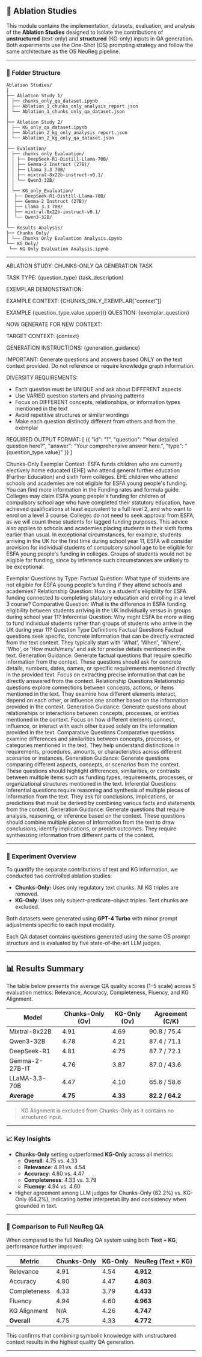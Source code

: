## 🔬 Ablation Studies

This module contains the implementation, datasets, evaluation, and analysis of the **Ablation Studies** designed to isolate the contributions of **unstructured** (text-only) and **structured** (KG-only) inputs in QA generation. Both experiments use the One-Shot (OS) prompting strategy and follow the same architecture as the OS  NeuReg pipeline.

---
### 📁 Folder Structure

```text
Ablation Studies/
│
├── Ablation Study 1/
│ ├── chunks_only_qa_dataset.ipynb
│ ├── Ablation_1_chunks_only_analysis_report.json
│ └── Ablation_1_chunks_only_qa_dataset.json
│
├── Ablation Study 2/
│ ├── KG_only_qa_dataset.ipynb
│ ├── Ablation_2_kg_only_analysis_report.json
│ └── Ablation_2_kg_only_qa_dataset.json
│
├── Evaluation/
│ ├── chunks_only_Evaluation/
│ │ ├── DeepSeek-R1-Distill-Llama-70B/
│ │ ├── Gemma-2 Instruct (27B)/
│ │ ├── Llama 3.3 70B/
│ │ ├── mixtral-8x22b-instruct-v0.1/
│ │ └── Qwen3-32B/
│ │
│ └── KG_only_Evaluation/
│  ├── DeepSeek-R1-Distill-Llama-70B/
│  ├── Gemma-2 Instruct (27B)/
│  ├── Llama 3.3 70B/
│  ├── mixtral-8x22b-instruct-v0.1/
│  └── Qwen3-32B/
│
└── Results Analysis/
├── Chunks Only/
│ └── Chunks Only Evaluation Analysis.ipynb
└── KG Only/
 └── KG Only Evaluation Analysis.ipynb
```

---
ABLATION STUDY: CHUNKS-ONLY QA GENERATION TASK

TASK TYPE: {question_type}
{task_description}

EXEMPLAR DEMONSTRATION:

EXAMPLE CONTEXT:
{CHUNKS_ONLY_EXEMPLAR["context"]}

EXAMPLE {question_type.value.upper()} QUESTION:
{exemplar_question}

NOW GENERATE FOR NEW CONTEXT:

TARGET CONTEXT:
{context}

GENERATION INSTRUCTIONS: {generation_guidance}

IMPORTANT: Generate questions and answers based ONLY on the text context provided. 
Do not reference or require knowledge graph information.

DIVERSITY REQUIREMENTS:
- Each question must be UNIQUE and ask about DIFFERENT aspects
- Use VARIED question starters and phrasing patterns  
- Focus on DIFFERENT concepts, relationships, or information types mentioned in the text
- Avoid repetitive structures or similar wordings
- Make each question distinctly different from others and from the exemplar

REQUIRED OUTPUT FORMAT:
[
  {{
    "id": "1",
    "question": "Your detailed question here?",
    "answer": "Your comprehensive answer here.",
    "type": "{question_type.value}"
  }}
]

Chunks-Only Exemplar
Context:
ESFA funds children who are currently electively home educated (EHE) who attend general further education (Further Education) and sixth form colleges. EHE children who attend schools and academies are not eligible for ESFA young people's funding. You can find more information in the Funding rates and formula guide. Colleges may claim ESFA young people's funding for children of compulsory school age who have completed their statutory education, have achieved qualifications at least equivalent to a full level 2, and who want to enrol on a level 3 course. Colleges do not need to seek approval from ESFA, as we will count these students for lagged funding purposes. This advice also applies to schools and academies placing students in their sixth forms earlier than usual. In exceptional circumstances, for example, students arriving in the UK for the first time during school year 11, ESFA will consider provision for individual students of compulsory school age to be eligible for ESFA young people's funding in colleges. Groups of students would not be eligible for funding, since by inference such circumstances are unlikely to be exceptional.

Exemplar Questions by Type:
Factual Question:
What type of students are not eligible for ESFA young people's funding if they attend schools and academies?
Relationship Question:
How is a student's eligibility for ESFA funding connected to completing statutory education and enrolling in a level 3 course?
Comparative Question:
What is the difference in ESFA funding eligibility between students arriving in the UK individually versus in groups during school year 11?
Inferential Question:
Why might ESFA be more willing to fund individual students rather than groups of students who arrive in the UK during year 11?
Question Type Definitions
Factual Questions
Factual questions seek specific, concrete information that can be directly extracted from the text context. They typically start with 'What', 'When', 'Where', 'Who', or 'How much/many' and ask for precise details mentioned in the text.
Generation Guidance: Generate factual questions that require specific information from the context. These questions should ask for concrete details, numbers, dates, names, or specific requirements mentioned directly in the provided text. Focus on extracting precise information that can be directly answered from the context.
Relationship Questions
Relationship questions explore connections between concepts, actions, or items mentioned in the text. They examine how different elements interact, depend on each other, or influence one another based on the information provided in the context.
Generation Guidance: Generate questions about relationships or interactions between concepts, processes, or entities mentioned in the context. Focus on how different elements connect, influence, or interact with each other based solely on the information provided in the text.
Comparative Questions
Comparative questions examine differences and similarities between concepts, processes, or categories mentioned in the text. They help understand distinctions in requirements, procedures, amounts, or characteristics across different scenarios or instances.
Generation Guidance: Generate questions comparing different aspects, concepts, or scenarios from the context. These questions should highlight differences, similarities, or contrasts between multiple items such as funding types, requirements, processes, or organizational structures mentioned in the text.
Inferential Questions
Inferential questions require reasoning and synthesis of multiple pieces of information from the text. They ask for conclusions, implications, or predictions that must be derived by combining various facts and statements from the context.
Generation Guidance: Generate questions that require analysis, reasoning, or inference based on the context. These questions should combine multiple pieces of information from the text to draw conclusions, identify implications, or predict outcomes. They require synthesizing information from different parts of the context.


---

###  🧪 Experiment Overview

To quantify the separate contributions of text and KG information, we conducted two controlled ablation studies:

- **Chunks-Only:** Uses only regulatory text chunks. All KG triples are removed.
- **KG-Only:** Uses only subject–predicate–object triples. Text chunks are excluded.

Both datasets were generated using **GPT-4 Turbo** with minor prompt adjustments specific to each input modality.

Each QA dataset contains questions generated using the same OS prompt structure and is evaluated by five state-of-the-art LLM judges.

---

## 📊 Results Summary

The table below presents the average QA quality scores (1–5 scale) across 5 evaluation metrics: Relevance, Accuracy, Completeness, Fluency, and KG Alignment.

| Model               | Chunks-Only (Ov) | KG-Only (Ov) | Agreement (C/K) |
|--------------------|------------------|--------------|-----------------|
| Mixtral-8x22B      | 4.91             | 4.69         | 90.8 / 75.4     |
| Qwen3-32B          | 4.78             | 4.21         | 87.4 / 71.1     |
| DeepSeek-R1        | 4.81             | 4.75         | 87.7 / 72.1     |
| Gemma-2-27B-IT     | 4.76             | 3.87         | 87.0 / 43.6     |
| LLaMA-3.3-70B      | 4.47             | 4.10         | 65.6 / 58.6     |
| **Average**        | **4.75**         | **4.33**     | **82.2 / 64.2** |

> KG Alignment is excluded from Chunks-Only as it contains no structured input.

---

###  📈 Key Insights

- **Chunks-Only** setting outperformed **KG-Only** across all metrics:
  - **Overall**: 4.75 vs. 4.33
  - **Relevance**: 4.91 vs. 4.54
  - **Accuracy**: 4.80 vs. 4.47
  - **Completeness**: 4.33 vs. 3.79
  - **Fluency**: 4.94 vs. 4.60
- Higher agreement among LLM judges for Chunks-Only (82.2%) vs. KG-Only (64.2%), indicating better interpretability and consistency when grounded in text.

---

###  🔁 Comparison to Full NeuReg QA

When compared to the full NeuReg QA system using both **Text + KG**, performance further improved:

| Metric        | Chunks-Only | KG-Only | NeuReg (Text + KG) |
|---------------|-------------|---------|---------------------|
| Relevance     | 4.91        | 4.54    | **4.912**           |
| Accuracy      | 4.80        | 4.47    | **4.803**           |
| Completeness  | 4.33        | 3.79    | **4.433**           |
| Fluency       | 4.94        | 4.60    | **4.963**           |
| KG Alignment  | N/A         | 4.26    | **4.747**           |
| **Overall**   | 4.75        | 4.33    | **4.772**           |

This confirms that combining symbolic knowledge with unstructured context results in the highest quality QA generation.

---



